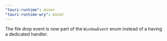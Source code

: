 ```yaml
---
"tauri-runtime": minor
"tauri-runtime-wry": minor
---
```


The file drop event is now part of the `WindowEvent` enum instead of a having a dedicated handler.
